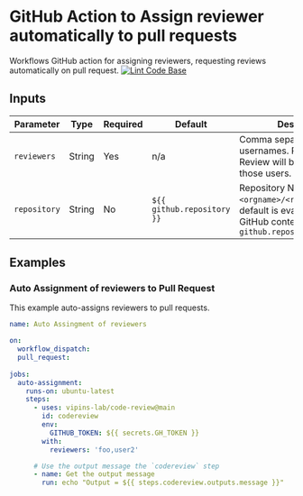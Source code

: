 # GitHub Action to Assign reviewer automatically to pull requests
Workflows GitHub action for assigning reviewers, requesting reviews automatically on pull request.
[![Lint Code Base](https://github.com/vipins-lab/code-review/actions/workflows/super-linter.yml/badge.svg?branch=main)](https://github.com/vipins-lab/code-review/actions/workflows/super-linter.yml)


## Inputs

| Parameter                   | Type    | Required                             | Default                     | Description                                                                                                                                                                                                                                                                                |
| --------------------------- | ------- | ------------------------------------ | -------                     | ------------------------------------------------------------------------------------------------------------------------------------------------------------------------------------------------------------------------------------------------------------------------------------------ |
| `reviewers`                 | String  | Yes                                  | n/a                         | Comma separated list of usernames. Pull Request Review will be requested to those users.                                                                                                                                                                                                   |
| `repository`                | String  | No                                   | `${{ github.repository }}`  | Repository Name as `<orgname>/<repository_name>`, default is evalulated from GitHub context `github.repository`                                                                                                                                                                            |

## Examples

### Auto Assignment of reviewers to Pull Request

This example auto-assigns reviewers to pull requests.

```yml
name: Auto Assingment of reviewers

on:
  workflow_dispatch:
  pull_request:
  
jobs:
  auto-assignment:
    runs-on: ubuntu-latest
    steps:
      - uses: vipins-lab/code-review@main
        id: codereview
        env:
          GITHUB_TOKEN: ${{ secrets.GH_TOKEN }}
        with:
          reviewers: 'foo,user2'

      # Use the output message the `codereview` step
      - name: Get the output message
        run: echo "Output = ${{ steps.codereview.outputs.message }}"

```
